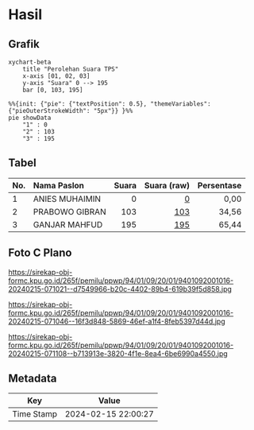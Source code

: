 # Hasil

## Grafik

```mermaid
xychart-beta
    title "Perolehan Suara TPS"
    x-axis [01, 02, 03]
    y-axis "Suara" 0 --> 195
    bar [0, 103, 195]
```

```mermaid
%%{init: {"pie": {"textPosition": 0.5}, "themeVariables": {"pieOuterStrokeWidth": "5px"}} }%%
pie showData
    "1" : 0
    "2" : 103
    "3" : 195
```

## Tabel

| No. | Nama Paslon    | Suara | Suara (raw) | Persentase |
|:--- |:-------------- | -----:| -----------:| ----------:|
| 1   | ANIES MUHAIMIN | 0     | [0][p-1]    | 0,00       |
| 2   | PRABOWO GIBRAN | 103   | [103][p-2]  | 34,56      |
| 3   | GANJAR MAHFUD  | 195   | [195][p-3]  | 65,44      |


[p-1]: https://github.com/gigit-pemilu/pemilu-2024-94-papua-tengah/blob/main/pilpres/hitung-suara/sub/94-papua-tengah/sub/01-nabire/sub/09-teluk-kimi/sub/2001-samabusa/sub/016-tps/sub/paslon-1.txt
[p-2]: https://github.com/gigit-pemilu/pemilu-2024-94-papua-tengah/blob/main/pilpres/hitung-suara/sub/94-papua-tengah/sub/01-nabire/sub/09-teluk-kimi/sub/2001-samabusa/sub/016-tps/sub/paslon-2.txt
[p-3]: https://github.com/gigit-pemilu/pemilu-2024-94-papua-tengah/blob/main/pilpres/hitung-suara/sub/94-papua-tengah/sub/01-nabire/sub/09-teluk-kimi/sub/2001-samabusa/sub/016-tps/sub/paslon-3.txt

## Foto C Plano

https://sirekap-obj-formc.kpu.go.id/265f/pemilu/ppwp/94/01/09/20/01/9401092001016-20240215-071021--d7549966-b20c-4402-89b4-619b39f5d858.jpg

https://sirekap-obj-formc.kpu.go.id/265f/pemilu/ppwp/94/01/09/20/01/9401092001016-20240215-071046--16f3d848-5869-46ef-a1f4-8feb5397d44d.jpg

https://sirekap-obj-formc.kpu.go.id/265f/pemilu/ppwp/94/01/09/20/01/9401092001016-20240215-071108--b713913e-3820-4f1e-8ea4-6be6990a4550.jpg


## Metadata

| Key        | Value               |
| ---------- | ------------------- |
| Time Stamp | 2024-02-15 22:00:27 |




